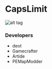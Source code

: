 # CapsLimit
![alt tag](http://s22.postimg.org/sdb8cdo29/Caps_Limit_Cover.png)
### Developers
* deot
* Gamecrafter
* Artide
* PEMapModder
